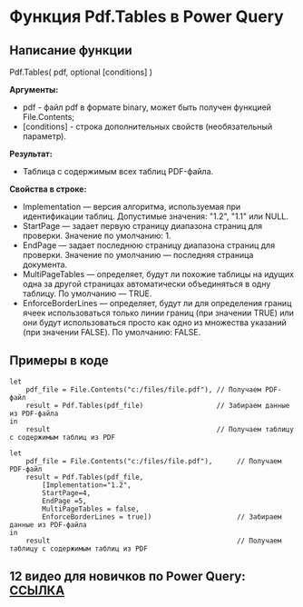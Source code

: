 # Функция Pdf.Tables в Power Query

## Написание функции
Pdf.Tables( pdf, optional [conditions] )

**Аргументы:**  
* pdf - файл pdf в формате binary, может быть получен функцией File.Contents;  
* [conditions] - строка дополнительных свойств (необязательный параметр).


**Результат:**  
* Таблица с содержимым всех таблиц PDF-файла. 


**Свойства в строке:**
* Implementation — версия алгоритма, используемая при идентификации таблиц. Допустимые значения: "1.2", "1.1" или NULL.
* StartPage — задает первую страницу диапазона страниц для проверки. Значение по умолчанию: 1.
* EndPage — задает последнюю страницу диапазона страниц для проверки. Значение по умолчанию — последняя страница документа.
* MultiPageTables — определяет, будут ли похожие таблицы на идущих одна за другой страницах автоматически объединяться в одну таблицу. По умолчанию — TRUE.
* EnforceBorderLines — определяет, будут ли для определения границ ячеек использоваться только линии границ (при значении TRUE) или они будут использоваться просто как одно из множества указаний (при значении FALSE). По умолчанию: FALSE.

## Примеры в коде
```
let  
    pdf_file = File.Contents("c:/files/file.pdf"), // Получаем PDF-файл
    result = Pdf.Tables(pdf_file)                  // Забираем данные из PDF-файла
in 
    result                                         // Получаем таблицу с содержимым таблиц из PDF
```


```
let  
    pdf_file = File.Contents("c:/files/file.pdf"),      // Получаем PDF-файл
    result = Pdf.Tables(pdf_file, 
        [Implementation="1.2",
        StartPage=4,
        EndPage =5, 
        MultiPageTables = false,
        EnforceBorderLines = true])                     // Забираем данные из PDF-файла
in 
    result                                              // Получаем таблицу с содержимым таблиц из PDF
```


## 12 видео для новичков по Power Query: [ССЫЛКА](https://www.youtube.com/playlist?list=PL3du-Tm1nAm6SSQOCpryquOx-6aasPARM)

